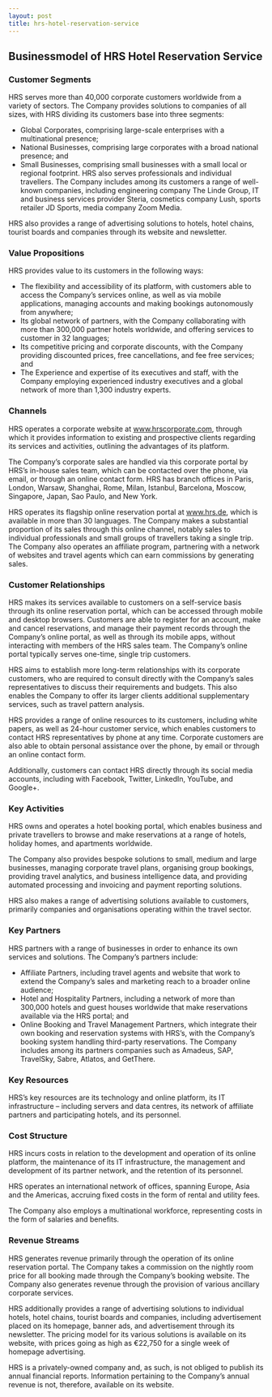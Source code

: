```yaml
---
layout: post
title: hrs-hotel-reservation-service
---
```


Businessmodel of HRS Hotel Reservation Service
-----------------------------------------------

### Customer Segments

HRS serves more than 40,000 corporate customers worldwide from a variety of sectors. The Company provides solutions to companies of all sizes, with HRS dividing its customers base into three segments:

 * Global Corporates, comprising large-scale enterprises with a multinational presence;
* National Businesses, comprising large corporates with a broad national presence; and
* Small Businesses, comprising small businesses with a small local or regional footprint.
 HRS also serves professionals and individual travellers. The Company includes among its customers a range of well-known companies, including engineering company The Linde Group, IT and business services provider Steria, cosmetics company Lush, sports retailer JD Sports, media company Zoom Media.

HRS also provides a range of advertising solutions to hotels, hotel chains, tourist boards and companies through its website and newsletter.

### Value Propositions

HRS provides value to its customers in the following ways:

 * The flexibility and accessibility of its platform, with customers able to access the Company’s services online, as well as via mobile applications, managing accounts and making bookings autonomously from anywhere;
* Its global network of partners, with the Company collaborating with more than 300,000 partner hotels worldwide, and offering services to customer in 32 languages;
* Its competitive pricing and corporate discounts, with the Company providing discounted prices, free cancellations, and fee free services; and
* The Experience and expertise of its executives and staff, with the Company employing experienced industry executives and a global network of more than 1,300 industry experts.
 ### Channels

HRS operates a corporate website at www.hrscorporate.com, through which it provides information to existing and prospective clients regarding its services and activities, outlining the advantages of its platform.

The Company’s corporate sales are handled via this corporate portal by HRS’s in-house sales team, which can be contacted over the phone, via email, or through an online contact form. HRS has branch offices in Paris, London, Warsaw, Shanghai, Rome, Milan, Istanbul, Barcelona, Moscow, Singapore, Japan, Sao Paulo, and New York.

HRS operates its flagship online reservation portal at www.hrs.de, which is available in more than 30 languages. The Company makes a substantial proportion of its sales through this online channel, notably sales to individual professionals and small groups of travellers taking a single trip. The Company also operates an affiliate program, partnering with a network of websites and travel agents which can earn commissions by generating sales.

### Customer Relationships

HRS makes its services available to customers on a self-service basis through its online reservation portal, which can be accessed through mobile and desktop browsers. Customers are able to register for an account, make and cancel reservations, and manage their payment records through the Company’s online portal, as well as through its mobile apps, without interacting with members of the HRS sales team. The Company’s online portal typically serves one-time, single trip customers.

HRS aims to establish more long-term relationships with its corporate customers, who are required to consult directly with the Company’s sales representatives to discuss their requirements and budgets. This also enables the Company to offer its larger clients additional supplementary services, such as travel pattern analysis.

HRS provides a range of online resources to its customers, including white papers, as well as 24-hour customer service, which enables customers to contact HRS representatives by phone at any time. Corporate customers are also able to obtain personal assistance over the phone, by email or through an online contact form.

Additionally, customers can contact HRS directly through its social media accounts, including with Facebook, Twitter, LinkedIn, YouTube, and Google+.

### Key Activities

HRS owns and operates a hotel booking portal, which enables business and private travellers to browse and make reservations at a range of hotels, holiday homes, and apartments worldwide.

The Company also provides bespoke solutions to small, medium and large businesses, managing corporate travel plans, organising group bookings, providing travel analytics, and business intelligence data, and providing automated processing and invoicing and payment reporting solutions.

HRS also makes a range of advertising solutions available to customers, primarily companies and organisations operating within the travel sector.

### Key Partners

HRS partners with a range of businesses in order to enhance its own services and solutions. The Company’s partners include:

 * Affiliate Partners, including travel agents and website that work to extend the Company’s sales and marketing reach to a broader online audience;
* Hotel and Hospitality Partners, including a network of more than 300,000 hotels and guest houses worldwide that make reservations available via the HRS portal; and
* Online Booking and Travel Management Partners, which integrate their own booking and reservation systems with HRS’s, with the Company’s booking system handling third-party reservations.
 The Company includes among its partners companies such as Amadeus, SAP, TravelSky, Sabre, Atlatos, and GetThere.

### Key Resources

HRS’s key resources are its technology and online platform, its IT infrastructure – including servers and data centres, its network of affiliate partners and participating hotels, and its personnel.

### Cost Structure

HRS incurs costs in relation to the development and operation of its online platform, the maintenance of its IT infrastructure, the management and development of its partner network, and the retention of its personnel.

HRS operates an international network of offices, spanning Europe, Asia and the Americas, accruing fixed costs in the form of rental and utility fees.

The Company also employs a multinational workforce, representing costs in the form of salaries and benefits.

### Revenue Streams

HRS generates revenue primarily through the operation of its online reservation portal. The Company takes a commission on the nightly room price for all booking made through the Company’s booking website. The Company also generates revenue through the provision of various ancillary corporate services.

HRS additionally provides a range of advertising solutions to individual hotels, hotel chains, tourist boards and companies, including advertisement placed on its homepage, banner ads, and advertisement through its newsletter. The pricing model for its various solutions is available on its website, with prices going as high as €22,750 for a single week of homepage advertising.

HRS is a privately-owned company and, as such, is not obliged to publish its annual financial reports. Information pertaining to the Company’s annual revenue is not, therefore, available on its website.
